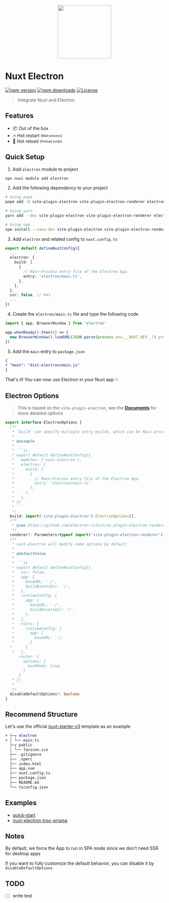 <p align="center">
  <img width="170" src="https://github.com/caoxiemeihao/nuxt-electron/raw/main/logo.svg?raw=true">
</p>

# Nuxt Electron

[![npm version][npm-version-src]][npm-version-href]
[![npm downloads][npm-downloads-src]][npm-downloads-href]
[![License][license-src]][license-href]

> Integrate Nuxt and Electron

## Features

- 📦 Out of the box
- 🔥 Hot restart <sub><sup>(Main process)</sup></sub>
- 🚀 Hot reload <sub><sup>(Preload script)</sup></sub>

## Quick Setup

1. Add `electron` module to project

```sh
npx nuxi module add electron
```

2. Add the following dependency to your project

```sh
# Using pnpm
pnpm add -D vite-plugin-electron vite-plugin-electron-renderer electron electron-builder

# Using yarn
yarn add --dev vite-plugin-electron vite-plugin-electron-renderer electron electron-builder

# Using npm
npm install --save-dev vite-plugin-electron vite-plugin-electron-renderer electron electron-builder
```

3. Add `electron` and related config to `nuxt.config.ts`

```ts
export default defineNuxtConfig({
  ...
  electron: {
    build: [
      {
        // Main-Process entry file of the Electron App.
        entry: 'electron/main.ts',
      },
    ],
  },
  ssr: false, // #43
  ...
})
```

4. Create the `electron/main.ts` file and type the following code

```ts
import { app, BrowserWindow } from 'electron'

app.whenReady().then(() => {
  new BrowserWindow().loadURL(JSON.parse(process.env.__NUXT_DEV__!).proxy.url)
})
```

5. Add the `main` entry to `package.json`

```diff
{
+ "main": "dist-electron/main.js"
}
```

That's it! You can now use Electron in your Nuxt app ✨

## Electron Options

> This is based on the `vite-plugin-electron`, see the **[Documents](https://github.com/electron-vite/vite-plugin-electron)** for more detailed options

```ts
export interface ElectronOptions {
  /**
   * `build` can specify multiple entry builds, which can be Main process, Preload scripts, Worker process, etc.
   * 
   * @example
   * 
   * ```js
   * export default defineNuxtConfig({
   *   modules: ['nuxt-electron'],
   *   electron: {
   *     build: [
   *       {
   *         // Main-Process entry file of the Electron App.
   *         entry: 'electron/main.ts',
   *       },
   *     ],
   *   },
   * })
   * ```
   */
  build: import('vite-plugin-electron').ElectronOptions[],
  /**
   * @see https://github.com/electron-vite/vite-plugin-electron-renderer
   */
  renderer?: Parameters<typeof import('vite-plugin-electron-renderer').default>[0]
  /**
   * nuxt-electron will modify some options by default
   * 
   * @defaultValue
   * 
   * ```js
   * export default defineNuxtConfig({
   *   ssr: false,
   *   app: {
   *     baseURL: './',
   *     buildAssetsDir: '/',
   *   },
   *   runtimeConfig: {
   *     app: {
   *       baseURL: './',
   *       buildAssetsDir: '/',
   *     },
   *   },
   *   nitro: {
   *     runtimeConfig: {
   *       app: {
   *         baseURL: './,
   *       }
  *      }
   *   },
      router: {
        options: {
          hashMode: true,
        }
      }
   * })
   * ```
   */
  disableDefaultOptions?: boolean
}
```

## Recommend Structure

Let's use the official [nuxt-starter-v3](https://codeload.github.com/nuxt/starter/tar.gz/refs/heads/v3) template as an example

```diff
+ ├─┬ electron
+ │ └── main.ts
  ├─┬ public
  │ └── favicon.ico
  ├── .gitignore
  ├── .npmrc
  ├── index.html
  ├── app.vue
  ├── nuxt.config.ts
  ├── package.json
  ├── README.md
  └── tsconfig.json
```

## Examples

- [quick-start](https://github.com/caoxiemeihao/nuxt-electron/tree/main/quick-start)
- [nuxt-electron-trpc-prisma](https://github.com/gurvancampion/nuxt-electron-trpc-prisma)

## Notes
By default, we force the App to run in SPA mode since we don't need SSR for desktop apps

If you want to fully customize the default behavior, you can disable it by `disableDefaultOptions`

<!-- Badges -->
[npm-version-src]: https://img.shields.io/npm/v/nuxt-electron/latest.svg?style=flat&colorA=18181B&colorB=28CF8D
[npm-version-href]: https://npmjs.com/package/nuxt-electron

[npm-downloads-src]: https://img.shields.io/npm/dm/nuxt-electron.svg?style=flat&colorA=18181B&colorB=28CF8D
[npm-downloads-href]: https://npmjs.com/package/nuxt-electron

[license-src]: https://img.shields.io/npm/l/nuxt-electron.svg?style=flat&colorA=18181B&colorB=28CF8D
[license-href]: https://npmjs.com/package/nuxt-electron

## TODO

- [ ] write test
